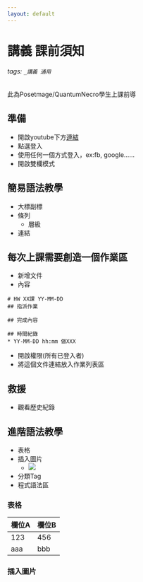 ```yaml
---
layout: default
---
```


# 講義 課前須知

###### tags: `_講義 通用`

此為Posetmage/QuantumNecro學生上課前導

## 準備 
* 開啟youtube下方[連結](https://hackmd.io/rdIABrAdQV-Cg8aUXV98zQ)
* 點選登入
* 使用任何一個方式登入，ex:fb, google......
* 開啟雙欄模式

## 簡易語法教學
* 大標副標
* 條列
  * 層級
* 連結


## 每次上課需要創造一個作業區
* 新增文件
* 內容
```
# HW XX課 YY-MM-DD
## 指派作業

## 完成內容

## 時間紀錄
* YY-MM-DD hh:mm 做XXX
```
* 開啟權限(所有已登入者)
* 將這個文件連結放入作業列表區

## 救援
* 觀看歷史紀錄

## 進階語法教學
* 表格
* 插入圖片
  * ![](https://i.imgur.com/XXXXX.png)
* 分類Tag
* 程式語法區


### 表格

欄位A|欄位B
-|-
123|456
aaa|bbb
### 插入圖片
![]()